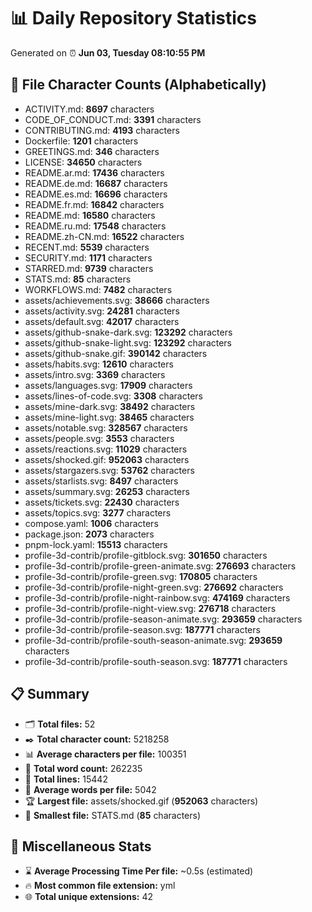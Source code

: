 # 📊 Daily Repository Statistics
Generated on ⏰ **Jun 03, Tuesday 08:10:55 PM**

## 📂 File Character Counts (Alphabetically)
- ACTIVITY.md: **8697** characters
- CODE_OF_CONDUCT.md: **3391** characters
- CONTRIBUTING.md: **4193** characters
- Dockerfile: **1201** characters
- GREETINGS.md: **346** characters
- LICENSE: **34650** characters
- README.ar.md: **17436** characters
- README.de.md: **16687** characters
- README.es.md: **16696** characters
- README.fr.md: **16842** characters
- README.md: **16580** characters
- README.ru.md: **17548** characters
- README.zh-CN.md: **16522** characters
- RECENT.md: **5539** characters
- SECURITY.md: **1171** characters
- STARRED.md: **9739** characters
- STATS.md: **85** characters
- WORKFLOWS.md: **7482** characters
- assets/achievements.svg: **38666** characters
- assets/activity.svg: **24281** characters
- assets/default.svg: **42017** characters
- assets/github-snake-dark.svg: **123292** characters
- assets/github-snake-light.svg: **123292** characters
- assets/github-snake.gif: **390142** characters
- assets/habits.svg: **12610** characters
- assets/intro.svg: **3369** characters
- assets/languages.svg: **17909** characters
- assets/lines-of-code.svg: **3308** characters
- assets/mine-dark.svg: **38492** characters
- assets/mine-light.svg: **38465** characters
- assets/notable.svg: **328567** characters
- assets/people.svg: **3553** characters
- assets/reactions.svg: **11029** characters
- assets/shocked.gif: **952063** characters
- assets/stargazers.svg: **53762** characters
- assets/starlists.svg: **8497** characters
- assets/summary.svg: **26253** characters
- assets/tickets.svg: **22430** characters
- assets/topics.svg: **3277** characters
- compose.yaml: **1006** characters
- package.json: **2073** characters
- pnpm-lock.yaml: **15513** characters
- profile-3d-contrib/profile-gitblock.svg: **301650** characters
- profile-3d-contrib/profile-green-animate.svg: **276693** characters
- profile-3d-contrib/profile-green.svg: **170805** characters
- profile-3d-contrib/profile-night-green.svg: **276692** characters
- profile-3d-contrib/profile-night-rainbow.svg: **474169** characters
- profile-3d-contrib/profile-night-view.svg: **276718** characters
- profile-3d-contrib/profile-season-animate.svg: **293659** characters
- profile-3d-contrib/profile-season.svg: **187771** characters
- profile-3d-contrib/profile-south-season-animate.svg: **293659** characters
- profile-3d-contrib/profile-south-season.svg: **187771** characters

## 📋 Summary
- 🗂️ **Total files:** 52
- ✒️ **Total character count:** 5218258
- 📊 **Average characters per file:** 100351
- 📝 **Total word count:** 262235
- 🧾 **Total lines:** 15442
- 📐 **Average words per file:** 5042
- 🏆 **Largest file:** assets/shocked.gif (**952063** characters)
- 🥉 **Smallest file:** STATS.md (**85** characters)

## 🌟 Miscellaneous Stats
- ⌛ **Average Processing Time Per file:** ~0.5s (estimated)
- 🔥 **Most common file extension:** yml
- 🌐 **Total unique extensions:** 42
